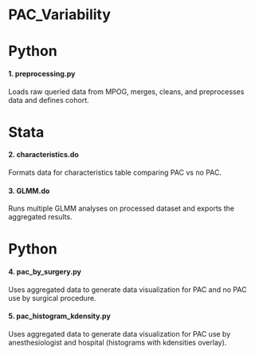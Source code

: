 # PAC_Variability

# Python
#### 1. preprocessing.py
Loads raw queried data from MPOG, merges, cleans, and preprocesses data and defines cohort. 

# Stata
#### 2. characteristics.do
Formats data for characteristics table comparing PAC vs no PAC. 

#### 3. GLMM.do
Runs multiple GLMM analyses on processed dataset and exports the aggregated results. 

# Python
#### 4. pac_by_surgery.py
Uses aggregated data to generate data visualization for PAC and no PAC use by surgical procedure. 

#### 5. pac_histogram_kdensity.py
Uses aggregated data to generate data visualization for PAC use by anesthesiologist and hospital (histograms with kdensities overlay). 


